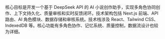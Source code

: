 核心目标是开发一个基于 DeepSeek API 的 AI 小说创作助手，实现多角色协同创作、上下文持久化、质量审核和实时反馈闭环。技术架构包括 Next.js 前端、API 路由、AI 角色模块、数据存储和审核系统。技术栈涉及 React、Tailwind CSS、IndexedDB 等。核心功能有多角色协作、记忆系统、质量控制，数据流设计也较为详细。
